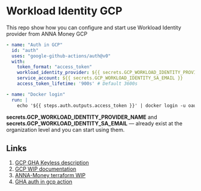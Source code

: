 # Workload Identity GCP

This repo show how you can configure and start use Workload Identity provider from ANNA Money GCP

```yaml
- name: "Auth in GCP"
  id: "auth"
  uses: "google-github-actions/auth@v0"
  with:
    token_format: "access_token"
    workload_identity_provider: ${{ secrets.GCP_WORKLOAD_IDENTITY_PROVIDER_NAME }}
    service_account: ${{ secrets.GCP_WORKLOAD_IDENTITY_SA_EMAIL }}
    access_token_lifetime: '900s' # Default 3600s

- name: "Docker login"
  run: |
    echo '${{ steps.auth.outputs.access_token }}' | docker login -u oauth2accesstoken --password-stdin https://eu.gcr.io
```

**secrets.GCP_WORKLOAD_IDENTITY_PROVIDER_NAME** and **secrets.GCP_WORKLOAD_IDENTITY_SA_EMAIL** — already exist at the organization level and you can start using them.

## Links

1. [GCP GHA Keyless description](https://cloud.google.com/blog/products/identity-security/enabling-keyless-authentication-from-github-actions)
2. [GCP WIP documentation](https://cloud.google.com/iam/docs/configuring-workload-identity-federation)
3. [ANNA-Money terraform WIP](https://github.com/anna-money/anna-terraform/tree/master/gcp-workload-identity)
4. [GHA auth in gcp action](https://github.com/google-github-actions/auth)
